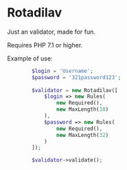 # Rotadilav
Just an validator, made for fun.

Requires PHP 7.1 or higher.

Example of use:

```php
        $login = 'Username';
        $password = '321password123';
        
        $validator = new Rotadilav([
            $login => new Rules(
                new Required(),
                new MaxLength(18)
            ),
            $password => new Rules(
                new Required(),
                new MaxLength(32)
            )
        ]);

        $validator->validate();
```
